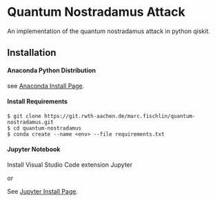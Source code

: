 # Quantum Nostradamus Attack

An implementation of the quantum nostradamus attack in python qiskit.

## Installation 

#### Anaconda Python Distribution

see [Anaconda Install Page](https://docs.anaconda.com/anaconda/install).

#### Install Requirements
```console
$ git clone https://git.rwth-aachen.de/marc.fischlin/quantum-nostradamus.git
$ cd quantum-nostradamus
$ conda create --name <env> --file requirements.txt
```

#### Jupyter Notebook
Install Visual Studio Code extension Jupyter

or

See [Jupyter Install Page](https://jupyter.org/install).
